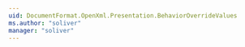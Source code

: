 ```yaml
---
uid: DocumentFormat.OpenXml.Presentation.BehaviorOverrideValues
ms.author: "soliver"
manager: "soliver"
---
```

